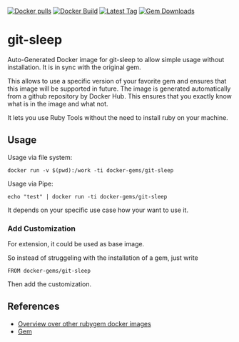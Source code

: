 [![Docker pulls](https://img.shields.io/docker/pulls/rubygem/git-sleep.svg)](https://hub.docker.com/r/rubygem/git-sleep/)
[![Docker Build](https://img.shields.io/docker/automated/rubygem/git-sleep.svg)](https://hub.docker.com/r/rubygem/git-sleep/)
[![Latest Tag](https://img.shields.io/github/tag/docker-rubygem/git-sleep.svg)](https://hub.docker.com/r/rubygem/git-sleep/)
[![Gem Downloads](https://img.shields.io/gem/dt/git-sleep.svg)](https://rubygems.org/gems/git-sleep/)
# git-sleep

Auto-Generated Docker image for git-sleep to allow simple usage without installation.
It is in sync with the original gem.

This allows to use a specific version of your favorite gem and ensures that this image will be supported in future.
The image is generated automatically from a github repository by Docker Hub.
This ensures that you exactly know what is in the image and what not.

It lets you use Ruby Tools without the need to install ruby on your machine.

## Usage

Usage via file system:

`docker run -v $(pwd):/work -ti docker-gems/git-sleep`

Usage via Pipe:

`echo "test" | docker run -ti docker-gems/git-sleep`

It depends on your specific use case how your want to use it.

### Add Customization

For extension, it could be used as base image.

So instead of struggeling with the installation of a gem, just write

`FROM docker-gems/git-sleep`

Then add the customization.

## References

 - [Overview over other rubygem docker images](https://github.com/thinkbot/docker-rubygem)
 - [Gem](https://rubygems.org/gems/git-sleep/)
